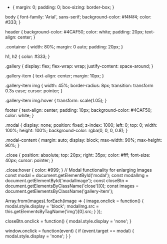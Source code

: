 * {
    margin: 0;
    padding: 0;
    box-sizing: border-box;
}

body {
    font-family: 'Arial', sans-serif;
    background-color: #f4f4f4;
    color: #333;
}

header {
    background-color: #4CAF50;
    color: white;
    padding: 20px;
    text-align: center;
}

.container {
    width: 80%;
    margin: 0 auto;
    padding: 20px;
}

h1, h2 {
    color: #333;
}

.gallery {
    display: flex;
    flex-wrap: wrap;
    justify-content: space-around;
}

.gallery-item {
    text-align: center;
    margin: 10px;
}

.gallery-item img {
    width: 45%;
    border-radius: 8px;
    transition: transform 0.3s ease;
    cursor: pointer;
}

.gallery-item img:hover {
    transform: scale(1.05);
}

footer {
    text-align: center;
    padding: 10px;
    background-color: #4CAF50;
    color: white;
}

.modal {
    display: none;
    position: fixed;
    z-index: 1000;
    left: 0;
    top: 0;
    width: 100%;
    height: 100%;
    background-color: rgba(0, 0, 0, 0.8);
}

.modal-content {
    margin: auto;
    display: block;
    max-width: 90%;
    max-height: 90%;
}

.close {
    position: absolute;
    top: 20px;
    right: 35px;
    color: #fff;
    font-size: 40px;
    cursor: pointer;
}

.close:hover {
    color: #999;
}
// Modal functionality for enlarging images
const modal = document.getElementById('modal');
const modalImg = document.getElementById('modalImage');
const closeBtn = document.getElementsByClassName('close')[0];
const images = document.getElementsByClassName('gallery-item');

Array.from(images).forEach(image => {
    image.onclick = function() {
        modal.style.display = 'block';
        modalImg.src = this.getElementsByTagName('img')[0].src;
    }
});

closeBtn.onclick = function() {
    modal.style.display = 'none';
}

window.onclick = function(event) {
    if (event.target == modal) {
        modal.style.display = 'none';
    }
}

